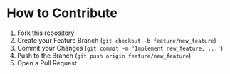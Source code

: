 # How to Contribute

1. Fork this repository
2. Create your Feature Branch (`git checkout -b feature/new_feature`)
3. Commit your Changes (`git commit -m 'Implement new_feature, ...'`)
4. Push to the Branch (`git push origin feature/new_feature`)
5. Open a Pull Request

